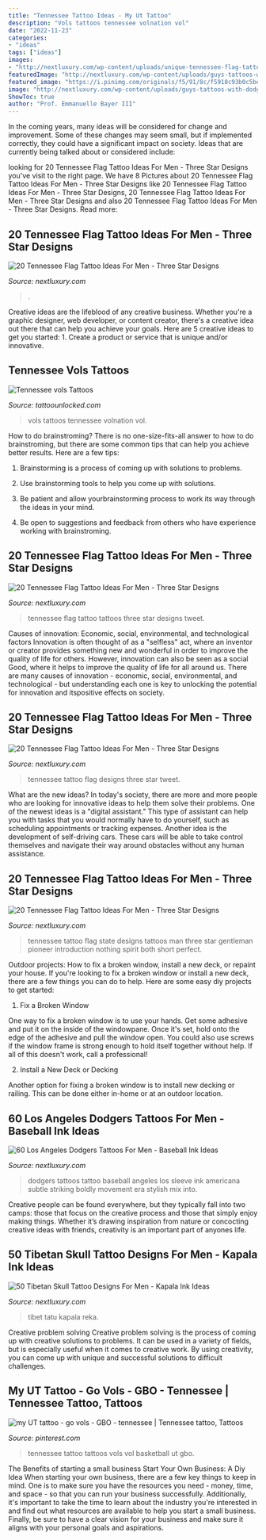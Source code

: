 ```yaml
---
title: "Tennessee Tattoo Ideas - My Ut Tattoo"
description: "Vols tattoos tennessee volnation vol"
date: "2022-11-23"
categories:
- "ideas"
tags: ["ideas"]
images:
- "http://nextluxury.com/wp-content/uploads/unique-tennessee-flag-tattoos-for-men.jpg"
featuredImage: "http://nextluxury.com/wp-content/uploads/guys-tattoos-with-dodgers-design-leg-sleeve.jpg"
featured_image: "https://i.pinimg.com/originals/f5/91/8c/f5918c93b0c5be0521755baa91bfe134.jpg"
image: "http://nextluxury.com/wp-content/uploads/guys-tattoos-with-dodgers-design-leg-sleeve.jpg"
ShowToc: true
author: "Prof. Emmanuelle Bayer III"
---
```



In the coming years, many ideas will be considered for change and improvement. Some of these changes may seem small, but if implemented correctly, they could have a significant impact on society. Ideas that are currently being talked about or considered include: 

	

		
looking for 20 Tennessee Flag Tattoo Ideas For Men - Three Star Designs you've visit to the right page. We have 8 Pictures about 20 Tennessee Flag Tattoo Ideas For Men - Three Star Designs like 20 Tennessee Flag Tattoo Ideas For Men - Three Star Designs, 20 Tennessee Flag Tattoo Ideas For Men - Three Star Designs and also 20 Tennessee Flag Tattoo Ideas For Men - Three Star Designs. Read more:
		
    
## 20 Tennessee Flag Tattoo Ideas For Men - Three Star Designs

<img loading=lazy src="https://nextluxury.com/wp-content/uploads/tattoo-tennessee-flag-designs-for-men.jpg" onerror="this.onerror=null;this.src='https://tse4.mm.bing.net/th?id=OIP.Bi_xnBPQavmiBgElalO9GgHaHa&amp;pid=15.1';" alt="20 Tennessee Flag Tattoo Ideas For Men - Three Star Designs">

_Source: nextluxury.com_

>. 

	

Creative ideas are the lifeblood of any creative business. Whether you're a graphic designer, web developer, or content creator, there's a creative idea out there that can help you achieve your goals. Here are 5 creative ideas to get you started: 1. Create a product or service that is unique and/or innovative.

    
## Tennessee Vols Tattoos

<img loading=lazy src="https://www.tattoounlocked.com/images/a0/a05e403064e380964ceef0410901d6df.jpeg" onerror="this.onerror=null;this.src='https://tse2.mm.bing.net/th?id=OIP.MNMnihAmM2uA3oDXTfTvPwHaJ4&amp;pid=15.1';" alt="Tennessee vols Tattoos">

_Source: tattoounlocked.com_

>vols tattoos tennessee volnation vol. 

	

How to do brainstroming?
There is no one-size-fits-all answer to how to do brainstroming, but there are some common tips that can help you achieve better results. Here are a few tips:
1. Brainstorming is a process of coming up with solutions to problems.

2. Use brainstorming tools to help you come up with solutions.

3. Be patient and allow yourbrainstorming process to work its way through the ideas in your mind.

4. Be open to suggestions and feedback from others who have experience working with brainstroming.

    
## 20 Tennessee Flag Tattoo Ideas For Men - Three Star Designs

<img loading=lazy src="http://nextluxury.com/wp-content/uploads/unique-tennessee-flag-tattoos-for-men.jpg" onerror="this.onerror=null;this.src='https://tse4.mm.bing.net/th?id=OIP.yhkCoMgRmNfq0ktvmQBLIwHaHa&amp;pid=15.1';" alt="20 Tennessee Flag Tattoo Ideas For Men - Three Star Designs">

_Source: nextluxury.com_

>tennessee flag tattoo tattoos three star designs tweet. 

	

Causes of innovation: Economic, social, environmental, and technological factors
Innovation is often thought of as a "selfless" act, where an inventor or creator provides something new and wonderful in order to improve the quality of life for others. However, innovation can also be seen as a social Good, where it helps to improve the quality of life for all around us. There are many causes of innovation - economic, social, environmental, and technological - but understanding each one is key to unlocking the potential for innovation and itspositive effects on society.

    
## 20 Tennessee Flag Tattoo Ideas For Men - Three Star Designs

<img loading=lazy src="http://nextluxury.com/wp-content/uploads/tennessee-flag-tattoo-design-ideas-for-men.jpg" onerror="this.onerror=null;this.src='https://tse3.mm.bing.net/th?id=OIP.DztD22nFXi26HeeNcOc7uwAAAA&amp;pid=15.1';" alt="20 Tennessee Flag Tattoo Ideas For Men - Three Star Designs">

_Source: nextluxury.com_

>tennessee tattoo flag designs three star tweet. 

	

What are the new ideas?
In today's society, there are more and more people who are looking for innovative ideas to help them solve their problems. One of the newest ideas is a "digital assistant." This type of assistant can help you with tasks that you would normally have to do yourself, such as scheduling appointments or tracking expenses. Another idea is the development of self-driving cars. These cars will be able to take control themselves and navigate their way around obstacles without any human assistance.

    
## 20 Tennessee Flag Tattoo Ideas For Men - Three Star Designs

<img loading=lazy src="http://nextluxury.com/wp-content/uploads/male-tennessee-flag-themed-tattoos.jpg" onerror="this.onerror=null;this.src='https://tse2.mm.bing.net/th?id=OIP.UH1D4RyMB6-IzkKvrJWNlwHaHa&amp;pid=15.1';" alt="20 Tennessee Flag Tattoo Ideas For Men - Three Star Designs">

_Source: nextluxury.com_

>tennessee tattoo flag state designs tattoos man three star gentleman pioneer introduction nothing spirit both short perfect. 

	

Outdoor projects: How to fix a broken window, install a new deck, or repaint your house.
If you're looking to fix a broken window or install a new deck, there are a few things you can do to help. Here are some easy diy projects to get started:
1. Fix a Broken Window

One way to fix a broken window is to use your hands. Get some adhesive and put it on the inside of the windowpane. Once it's set, hold onto the edge of the adhesive and pull the window open. You could also use screws if the window frame is strong enough to hold itself together without help. If all of this doesn't work, call a professional!

2. Install a New Deck or Decking

Another option for fixing a broken window is to install new decking or railing. This can be done either in-home or at an outdoor location.

    
## 60 Los Angeles Dodgers Tattoos For Men - Baseball Ink Ideas

<img loading=lazy src="http://nextluxury.com/wp-content/uploads/guys-tattoos-with-dodgers-design-leg-sleeve.jpg" onerror="this.onerror=null;this.src='https://tse2.mm.bing.net/th?id=OIP.UwcwFGNUri3vtgriF1rZ6wHaIT&amp;pid=15.1';" alt="60 Los Angeles Dodgers Tattoos For Men - Baseball Ink Ideas">

_Source: nextluxury.com_

>dodgers tattoos tattoo baseball angeles los sleeve ink americana subtle striking boldly movement era stylish mix into. 

	

Creative people can be found everywhere, but they typically fall into two camps: those that focus on the creative process and those that simply enjoy making things. Whether it’s drawing inspiration from nature or concocting creative ideas with friends, creativity is an important part of anyones life.

    
## 50 Tibetan Skull Tattoo Designs For Men - Kapala Ink Ideas

<img loading=lazy src="https://nextluxury.com/wp-content/uploads/leg-sleeve-guys-tibetan-skull-tattoo-designs.jpg" onerror="this.onerror=null;this.src='https://tse1.mm.bing.net/th?id=OIP.6XTe1wjnzdLKv1PdG5rc3wHaH0&amp;pid=15.1';" alt="50 Tibetan Skull Tattoo Designs For Men - Kapala Ink Ideas">

_Source: nextluxury.com_

>tibet tatu kapala reka. 

	

Creative problem solving
Creative problem solving is the process of coming up with creative solutions to problems. It can be used in a variety of fields, but is especially useful when it comes to creative work. By using creativity, you can come up with unique and successful solutions to difficult challenges.

    
## My UT Tattoo - Go Vols - GBO - Tennessee | Tennessee Tattoo, Tattoos

<img loading=lazy src="https://i.pinimg.com/originals/f5/91/8c/f5918c93b0c5be0521755baa91bfe134.jpg" onerror="this.onerror=null;this.src='https://tse4.mm.bing.net/th?id=OIP.klNHRWcn9McOep8PqSp33gHaJ4&amp;pid=15.1';" alt="my UT tattoo - go vols - GBO - tennessee | Tennessee tattoo, Tattoos">

_Source: pinterest.com_

>tennessee tattoo tattoos vols vol basketball ut gbo. 

	

The Benefits of starting a small business
Start Your Own Business: A Diy Idea 
When starting your own business, there are a few key things to keep in mind. One is to make sure you have the resources you need - money, time, and space - so that you can run your business successfully. Additionally, it's important to take the time to learn about the industry you're interested in and find out what resources are available to help you start a small business. Finally, be sure to have a clear vision for your business and make sure it aligns with your personal goals and aspirations.

